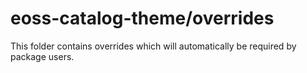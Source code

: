 # eoss-catalog-theme/overrides

This folder contains overrides which will automatically be required by package users.
